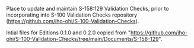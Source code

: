 Place to update and maintain S-158:129 Validation Checks, prior to incorporating into S-100 Validation Checks repository (https://github.com/iho-ohi/S-100-Validation-Checks).

Intial files for Editions 0.1.0 and 0.2.0 copied from "https://github.com/iho-ohi/S-100-Validation-Checks/tree/main/Documents/S-158-129".